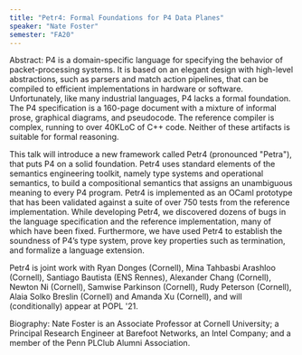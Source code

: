 ```yaml
---
title: "Petr4: Formal Foundations for P4 Data Planes"
speaker: "Nate Foster"
semester: "FA20"
---
```


Abstract: P4 is a domain-specific language for specifying the behavior of packet-processing systems. It is based on an elegant design with high-level abstractions, such as parsers and match action pipelines, that can be compiled to efficient implementations in hardware or software. Unfortunately, like many industrial languages, P4 lacks a formal foundation. The P4 specification is a 160-page document with a mixture of informal prose, graphical diagrams, and pseudocode. The reference compiler is complex, running to over 40KLoC of C++ code. Neither of these artifacts is suitable for formal reasoning. 

This talk will introduce a new framework called Petr4 (pronounced "Petra"), that puts P4 on a solid foundation. Petr4 uses standard elements of the semantics engineering toolkit, namely type systems and operational semantics, to build a compositional semantics that assigns an unambiguous meaning to every P4 program. Petr4 is implemented as an OCaml prototype that has been validated against a suite of over 750 tests from the reference implementation. While developing Petr4, we discovered dozens of bugs in the language specification and the reference implementation, many of which have been fixed. Furthermore, we have used Petr4 to establish the soundness of P4’s type system, prove key properties such as termination, and formalize a language extension.

Petr4 is joint work with Ryan Donges (Cornell), Mina Tahbasbi Arashloo (Cornell), Santiago Bautista (ENS Rennes), Alexander Chang (Cornell), Newton Ni (Cornell), Samwise Parkinson (Cornell), Rudy Peterson (Cornell), Alaia Solko Breslin (Cornell) and Amanda Xu (Cornell), and will (conditionally) appear at POPL '21.

Biography: Nate Foster is an Associate Professor at Cornell University; a Principal Research Engineer at Barefoot Networks, an Intel Company; and a member of the Penn PLClub Alumni Association.
